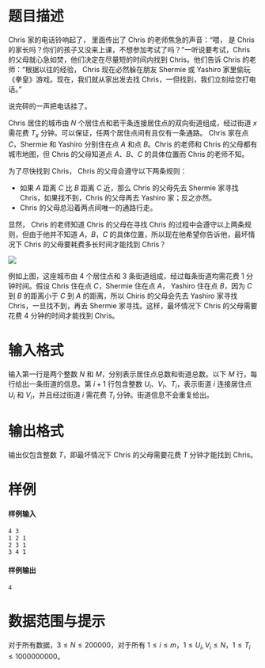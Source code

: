 
# 题目描述

Chris 家的电话铃响起了， 里面传出了 Chris 的老师焦急的声音：“喂， 是 Chris 的家长吗？你们的孩子又没来上课，不想参加考试了吗？”一听说要考试，Chris 的父母就心急如焚，他们决定在尽量短的时间内找到 Chris。他们告诉 Chris 的老师：“根据以往的经验， Chris 现在必然躲在朋友 Shermie 或 Yashiro 家里偷玩《拳皇》游戏。现在，我们就从家出发去找 Chris，一但找到，我们立刻给您打电话。”

说完砰的一声把电话挂了。

Chris 居住的城市由 $N$ 个居住点和若干条连接居住点的双向街道组成，经过街道 $x$ 需花费 $T_x$ 分钟。可以保证，任两个居住点间有且仅有一条通路。 Chris 家在点 $C$，Shermie 和 Yashiro 分别住在点 $A$ 和点 $B$。Chris 的老师和 Chris 的父母都有城市地图，但 Chris 的父母知道点 $A$、$B$、$C$ 的具体位置而 Chris 的老师不知。

为了尽快找到 Chris， Chris 的父母会遵守以下两条规则：

- 如果 $A$ 距离 $C$ 比 $B$ 距离 $C$ 近，那么 Chris 的父母先去 Shermie 家寻找 Chris，如果找不到，Chris 的父母再去 Yashiro 家；反之亦然。
- Chris 的父母总沿着两点间唯一的通路行走。

显然， Chris 的老师知道 Chris 的父母在寻找 Chris 的过程中会遵守以上两条规则，但由于他并不知道 $A$，$B$，$C$ 的具体位置，所以现在他希望你告诉他，最坏情况下 Chris 的父母要耗费多长时间才能找到 Chris？

![](/source/guoj/1232/img/aHR0cHM6Ly9ndW9qLmljdS9wcm9ibGVtLzEyMzIvaHR0cHM6Ly9pLmxvbGkubmV0LzIwMTkvMDYvMjAvNWQwYjg2YjA3NmRiNTIxMjA5LnBuZw==.png)

例如上图，这座城市由 $4$ 个居住点和 $3$ 条街道组成，经过每条街道均需花费 $1$ 分钟时间。假设 Chris 住在点 $C$，Shermie 住在点 $A$， Yashiro 住在点 $B$，因为 $C$ 到 $B$ 的距离小于 $C$ 到 $A$ 的距离，所以 Chiris 的父母会先去 Yashiro 家寻找 Chris，一旦找不到，再去 Shermie 家寻找。这样，最坏情况下 Chris 的父母需要花费 $4$ 分钟的时间才能找到 Chris。

# 输入格式

输入第一行是两个整数 $N$ 和 $M$，分别表示居住点总数和街道总数。以下 $M$ 行，每行给出一条街道的信息。第 $i+1$ 行包含整数 $U_i$、$V_i$、$T_i$，表示街道 $i$ 连接居住点 $U_i$ 和 $V_i$，并且经过街道 $i$ 需花费 $T_i$ 分钟。街道信息不会重复给出。

# 输出格式

输出仅包含整数 $T$，即最坏情况下 Chris 的父母需要花费 $T$ 分钟才能找到 Chris。

# 样例

#### 样例输入
```plain
4 3
1 2 1
2 3 1
3 4 1
```
#### 样例输出
```plain
4
```

# 数据范围与提示

对于所有数据，$3\le N\le 200000$，对于所有 $1\le i\le m$，$1\le U_i,V_i\le N$，$1\le T_i\le 1000000000$。

